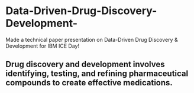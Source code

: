 # Data-Driven-Drug-Discovery-Development-
Made a technical paper presentation on Data-Driven Drug Discovery &amp; Development for IBM ICE Day!
## Drug discovery and development involves identifying, testing, and refining pharmaceutical compounds to create effective medications.
